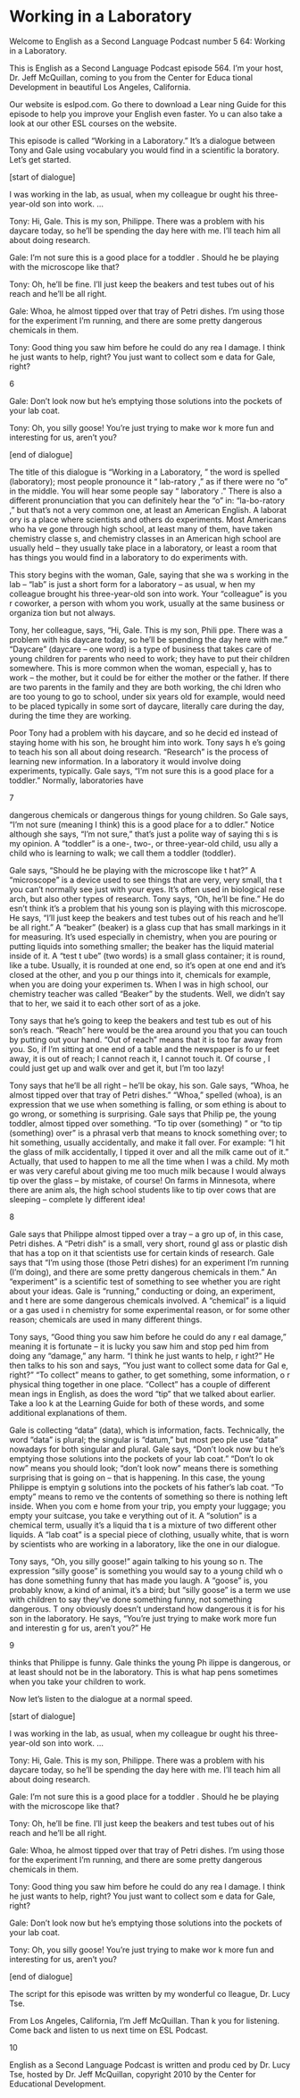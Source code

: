 # Working in a Laboratory

Welcome to English as a Second Language Podcast number 5 64: Working in a Laboratory.

This is English as a Second Language Podcast episode 564.  I’m your host, Dr. Jeff McQuillan, coming to you from the Center for Educa tional Development in beautiful Los Angeles, California.

Our website is eslpod.com.  Go there to download a Lear ning Guide for this episode to help you improve your English even faster.  Yo u can also take a look at our other ESL courses on the website.

This episode is called “Working in a Laboratory.”  It’s a dialogue between Tony and Gale using vocabulary you would find in a scientific la boratory.  Let’s get started.

[start of dialogue]

I was working in the lab, as usual, when my colleague br ought his three-year-old son into work. …

Tony:  Hi, Gale.  This is my son, Philippe.  There was a problem with his daycare today, so he’ll be spending the day here with me.  I’ll  teach him all about doing research.

Gale:  I’m not sure this is a good place for a toddler .  Should he be playing with the microscope like that?

Tony:  Oh, he’ll be fine.  I’ll just keep the beakers and test tubes out of his reach and he’ll be all right.

Gale:  Whoa, he almost tipped over that tray of Petri  dishes.  I’m using those for the experiment I’m running, and there are some pretty dangerous chemicals in them.

Tony:  Good thing you saw him before he could do any rea l damage.  I think he just wants to help, right?  You just want to collect som e data for Gale, right?

6

Gale:  Don’t look now but he’s emptying those solutions into the pockets of your lab coat.

Tony:  Oh, you silly goose!  You’re just trying to make wor k more fun and interesting for us, aren’t you?

[end of dialogue]

The title of this dialogue is “Working in a Laboratory, ” the word is spelled (laboratory); most people pronounce it “ lab-ratory ,” as if there were no “o” in the middle.  You will hear some people say “ laboratory .”  There is also a different pronunciation that you can definitely hear the “o” in: “la-bo-ratory ,” but that’s not a very common one, at least an American English.  A laborat ory is a place where scientists and others do experiments.  Most Americans who ha ve gone through high school, at least many of them, have taken chemistry classe s, and chemistry classes in an American high school are usually held – they usually take place in a laboratory, or least a room that has things you would  find in a laboratory to do experiments with.

This story begins with the woman, Gale, saying that she wa s working in the lab – “lab” is just a short form for a laboratory – as usual, w hen my colleague brought his three-year-old son into work.  Your “colleague” is you r coworker, a person with whom you work, usually at the same business or organiza tion but not always.

Tony, her colleague, says, “Hi, Gale.  This is my son, Phili ppe.  There was a problem with his daycare today, so he’ll be spending the day here with me.” “Daycare”  (daycare – one word) is a type of business that takes care of young children for parents who need to work; they have to put their children somewhere.  This is more common when the woman, especiall y, has to work – the mother, but it could be for either the mother or  the father.  If there are two parents in the family and they are both working, the chi ldren who are too young to go to school, under six years old for example, would need to be placed typically in some sort of daycare, literally care during the day, during the time they are working.

Poor Tony had a problem with his daycare, and so he decid ed instead of staying home with his son, he brought him into work.  Tony says h e’s going to teach his son all about doing research.  “Research” is the process of  learning new information.  In a laboratory it would involve doing experiments, typically.  Gale says, “I’m not sure this is a good place for a toddler.”  Normally, laboratories have

7

dangerous chemicals or dangerous things for young children.   So Gale says, “I’m not sure (meaning I think) this is a good place for a to ddler.”  Notice although she says, “I’m not sure,” that’s just a polite way of saying thi s is my opinion.  A “toddler” is a one-, two-, or three-year-old child, usu ally a child who is learning to walk; we call them a toddler (toddler).

Gale says, “Should he be playing with the microscope like t hat?”  A “microscope” is a device used to see things that are very, very small, tha t you can’t normally see just with your eyes.  It’s often used in biological rese arch, but also other types of research.  Tony says, “Oh, he’ll be fine.”  He do esn’t think it’s a problem that his young son is playing with this microscope.  He says, “I’ll just keep the beakers and test tubes out of his reach and he’ll be all right.”  A “beaker” (beaker) is a glass cup that has small markings in it for measuring.   It’s used especially in chemistry, when you are pouring or putting liquids into something smaller; the beaker has the liquid material inside of it.  A “test t ube” (two words) is a small glass container; it is round, like a tube.  Usually, it is rounded at one end, so it’s open at one end and it’s closed at the other, and you p our things into it, chemicals for example, when you are doing your experimen ts.  When I was in high school, our chemistry teacher was called “Beaker” by the  students.  Well, we didn’t say that to her, we said it to each other sort of  as a joke.

Tony says that he’s going to keep the beakers and test tub es out of his son’s reach.  “Reach” here would be the area around you that  you can touch by putting out your hand.  “Out of reach” means that it is too far  away from you.  So, if I’m sitting at one end of a table and the newspaper is fo ur feet away, it is out of reach; I cannot reach it, I cannot touch it.  Of course , I could just get up and walk over and get it, but I’m too lazy!

Tony says that he’ll be all right – he’ll be okay, his son.   Gale says, “Whoa, he almost tipped over that tray of Petri dishes.”  “Whoa,” spelled (whoa), is an expression that we use when something is falling, or som ething is about to go wrong, or something is surprising.  Gale says that Philip pe, the young toddler, almost tipped over something.  “To tip over (something) ” or “to tip (something) over” is a phrasal verb that means to knock something over;  to hit something, usually accidentally, and make it fall over.  For example: “I hit the glass of milk accidentally, I tipped it over and all the milk came out  of it.”  Actually, that used to happen to me all the time when I was a child.  My moth er was very careful about giving me too much milk because I would always tip over the  glass – by mistake, of course!  On farms in Minnesota, where there are anim als, the high school students like to tip over cows that are sleeping – complete ly different idea!

8

Gale says that Philippe almost tipped over a tray – a gro up of, in this case, Petri dishes.  A “Petri dish” is a small, very short, round gl ass or plastic dish that has a top on it that scientists use for certain kinds of research.   Gale says that “I’m using those (those Petri dishes) for an experiment I’m running (I’m doing), and there are some pretty dangerous chemicals in them.”  An “experiment” is a scientific test of something to see whether you are right  about your ideas.  Gale is “running,” conducting or doing, an experiment, and t here are some dangerous chemicals involved.  A “chemical” is a liquid or a gas used i n chemistry for some experimental reason, or for some other reason; chemicals are used in many different things.

Tony says, “Good thing you saw him before he could do any r eal damage,” meaning it is fortunate – it is lucky you saw him and stop ped him from doing any “damage,” any harm.  “I think he just wants to help, r ight?”  He then talks to his son and says, “You just want to collect some data for Gal e, right?”  “To collect” means to gather, to get something, some information, o r physical thing together in one place.  “Collect” has a couple of different mean ings in English, as does the word “tip” that we talked about earlier.  Take a loo k at the Learning Guide for both of these words, and some additional explanations of  them.

Gale is collecting “data” (data), which is information,  facts.  Technically, the word “data” is plural; the singular is “datum,” but most peo ple use “data” nowadays for both singular and plural.  Gale says, “Don’t look now bu t he’s emptying those solutions into the pockets of your lab coat.”  “Don’t lo ok now” means you should look; “don’t look now” means there is something surprising  that is going on – that is happening.  In this case, the young Philippe is emptyin g solutions into the pockets of his father’s lab coat.  “To empty” means to remo ve the contents of something so there is nothing left inside.  When you com e home from your trip, you empty your luggage; you empty your suitcase, you take e verything out of it. A “solution” is a chemical term, usually it’s a liquid tha t is a mixture of two different other liquids.  A “lab coat” is a special piece  of clothing, usually white, that is worn by scientists who are working in a laboratory,  like the one in our dialogue.

Tony says, “Oh, you silly goose!” again talking to his young so n.  The expression “silly goose” is something you would say to a young child wh o has done something funny that has made you laugh.  A “goose” is, you probably know, a kind of animal, it’s a bird; but “silly goose” is a term we use with children to say they’ve done something funny, not something dangerous.  T ony obviously doesn’t understand how dangerous it is for his son in the laboratory.  He says, “You’re just trying to make work more fun and interestin g for us, aren’t you?”  He

9

thinks that Philippe is funny.  Gale thinks the young Ph ilippe is dangerous, or at least should not be in the laboratory.  This is what hap pens sometimes when you take your children to work.

Now let’s listen to the dialogue at a normal speed.

[start of dialogue]

I was working in the lab, as usual, when my colleague br ought his three-year-old son into work. …

Tony:  Hi, Gale.  This is my son, Philippe.  There was a problem with his daycare today, so he’ll be spending the day here with me.  I’ll  teach him all about doing research.

Gale:  I’m not sure this is a good place for a toddler .  Should he be playing with the microscope like that?

Tony:  Oh, he’ll be fine.  I’ll just keep the beakers and test tubes out of his reach and he’ll be all right.

Gale:  Whoa, he almost tipped over that tray of Petri  dishes.  I’m using those for the experiment I’m running, and there are some pretty dangerous chemicals in them.

Tony:  Good thing you saw him before he could do any rea l damage.  I think he just wants to help, right?  You just want to collect som e data for Gale, right?

Gale:  Don’t look now but he’s emptying those solutions into the pockets of your lab coat.

Tony:  Oh, you silly goose!  You’re just trying to make wor k more fun and interesting for us, aren’t you?

[end of dialogue]

The script for this episode was written by my wonderful co lleague, Dr. Lucy Tse.

From Los Angeles, California, I’m Jeff McQuillan.  Than k you for listening.  Come back and listen to us next time on ESL Podcast.

10

English as a Second Language Podcast is written and produ ced by Dr. Lucy Tse, hosted by Dr. Jeff McQuillan, copyright 2010 by the Center  for Educational Development.

